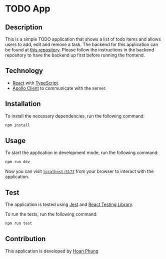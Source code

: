 # TODO App

## Description

This is a simple TODO application that shows a list of todo items and allows users to add, edit and remove a task.
The backend for this application can be found at [this repository](https://github.com/hoanphungt/todo_app_backend).
Please follow the instructions in the backend repository to have the backend up first before running the frontend.

## Technology

- [React](https://react.dev/) with [TypeScript](https://www.typescriptlang.org/).
- [Apollo Client](https://www.apollographql.com/docs/react/) to communicate with the server.

## Installation

To install the necessary dependencies, run the following command:

```bash
npm install
```

## Usage

To start the application in development mode, run the following command:

```bash
npm run dev
```

Now you can visit [`localhost:5173`](http://localhost:5173/) from your browser to interact with the application.

## Test

The application is tested using [Jest](https://jestjs.io/) and [React Testing Library](https://testing-library.com/docs/react-testing-library/intro/).

To run the tests, run the following command:

```bash
npm run test
```

## Contribution

This application is developed by [Hoan Phung](https://github.com/hoanphungt)
